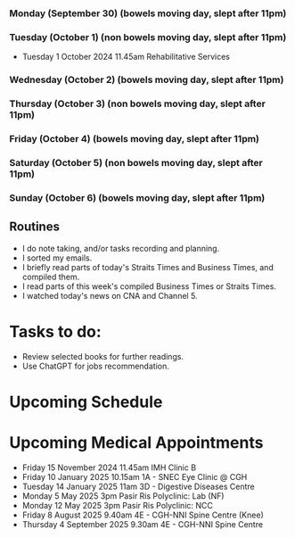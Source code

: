 ### Monday (September 30) (bowels moving day, slept after 11pm)


### Tuesday (October 1) (non bowels moving day, slept after 11pm)
- Tuesday 1 October 2024 11.45am Rehabilitative Services


### Wednesday (October 2) (bowels moving day, slept after 11pm)


### Thursday (October 3) (non bowels moving day, slept after 11pm)


### Friday (October 4) (bowels moving day, slept after 11pm)


### Saturday (October 5) (non bowels moving day, slept after 11pm)


### Sunday (October 6) (bowels moving day, slept after 11pm)





## Routines
- I do note taking, and/or tasks recording and planning.
- I sorted my emails.
- I briefly read parts of today's Straits Times and Business Times, and compiled them.
- I read parts of this week's compiled Business Times or Straits Times.
- I watched today's news on CNA and Channel 5.

# Tasks to do:
- Review selected books for further readings.
- Use ChatGPT for jobs recommendation.

# Upcoming Schedule

# Upcoming Medical Appointments
- Friday 15 November 2024 11.45am IMH Clinic B
- Friday 10 January 2025 10.15am 1A - SNEC Eye Clinic @ CGH
- Tuesday 14 January 2025 11am 3D - Digestive Diseases Centre
- Monday 5 May 2025 3pm Pasir Ris Polyclinic: Lab (NF)
- Monday 12 May 2025 3pm Pasir Ris Polyclinic: NCC
- Friday 8 August 2025 9.40am 4E - CGH-NNI Spine Centre (Knee)
- Thursday 4 September 2025 9.30am 4E - CGH-NNI Spine Centre
